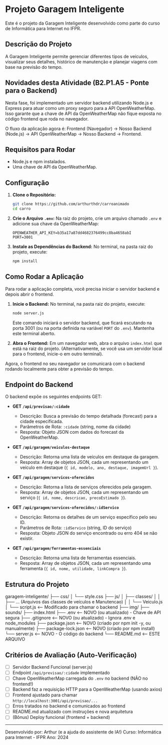 # Projeto Garagem Inteligente

Este é o projeto da Garagem Inteligente desenvolvido como parte do curso de Informática para Internet no IFPR.

## Descrição do Projeto

A Garagem Inteligente permite gerenciar diferentes tipos de veículos, visualizar seus detalhes, histórico de manutenção e planejar viagens com base na previsão do tempo.

## Novidades desta Atividade (B2.P1.A5 - Ponte para o Backend)

Nesta fase, foi implementado um servidor backend utilizando Node.js e Express para atuar como um proxy seguro para a API OpenWeatherMap. Isso garante que a chave de API da OpenWeatherMap não fique exposta no código frontend que roda no navegador.

O fluxo da aplicação agora é: Frontend (Navegador) -> Nosso Backend (Node.js) -> API OpenWeatherMap -> Nosso Backend -> Frontend.

## Requisitos para Rodar

*   Node.js e npm instalados.
*   Uma chave de API da OpenWeatherMap.

## Configuração

1.  **Clone o Repositório:**
    ```bash
    git clone https://github.com/arthurthdr/carroanimado
    cd carro
    ```

2.  **Crie o Arquivo `.env`:** Na raiz do projeto, crie um arquivo chamado `.env` e adicione sua chave da OpenWeatherMap:
    ```dotenv
    OPENWEATHER_API_KEY=b35a17a87dd4682376499cc8ba4658abI
    PORT=3001
    ```

3.  **Instale as Dependências do Backend:** No terminal, na pasta raiz do projeto, execute:
    ```bash
    npm install
    ```

## Como Rodar a Aplicação

Para rodar a aplicação completa, você precisa iniciar o servidor backend e depois abrir o frontend.

1.  **Inicie o Backend:** No terminal, na pasta raiz do projeto, execute:
    ```bash
    node server.js
    ```
    Este comando iniciará o servidor backend, que ficará escutando na porta 3001 (ou na porta definida na variável `PORT` do `.env`). Mantenha este terminal aberto.

2.  **Abra o Frontend:** Em um navegador web, abra o arquivo `index.html` que está na raiz do projeto. (Alternativamente, se você usa um servidor local para o frontend, inicie-o em outro terminal).

Agora, o frontend no seu navegador se comunicará com o backend rodando localmente para obter a previsão do tempo.

## Endpoint do Backend

O backend expõe os seguintes endpoints GET:

*   **GET `/api/previsao/:cidade`**
    *   Descrição: Busca a previsão do tempo detalhada (forecast) para a cidade especificada.
    *   Parâmetros de Rota: `:cidade` (string, nome da cidade)
    *   Resposta: Objeto JSON com dados do forecast da OpenWeatherMap.

*   **GET `/api/garagem/veiculos-destaque`**
    *   Descrição: Retorna uma lista de veículos em destaque da garagem.
    *   Resposta: Array de objetos JSON, cada um representando um veículo em destaque (`{ id, modelo, ano, destaque, imagemUrl }`).

*   **GET `/api/garagem/servicos-oferecidos`**
    *   Descrição: Retorna a lista de serviços oferecidos pela garagem.
    *   Resposta: Array de objetos JSON, cada um representando um serviço (`{ id, nome, descricao, precoEstimado }`).

*   **GET `/api/garagem/servicos-oferecidos/:idServico`**
    *   Descrição: Retorna os detalhes de um serviço específico pelo seu ID.
    *   Parâmetros de Rota: `:idServico` (string, ID do serviço)
    *   Resposta: Objeto JSON do serviço encontrado ou erro 404 se não existir.

*   **GET `/api/garagem/ferramentas-essenciais`**
    *   Descrição: Retorna uma lista de ferramentas essenciais.
    *   Resposta: Array de objetos JSON, cada um representando uma ferramenta (`{ id, nome, utilidade, linkCompra }`).

## Estrutura do Projeto
garagem-inteligente/
├── css/
│ └── style.css
├── js/
│ ├── classes/
│ │ ├── ... (Arquivos das classes de veículos e Manutencao)
│ │ └── Veiculo.js
│ └── script.js <-- Modificado para chamar o backend
├── img/
├── sounds/
├── index.html
├── .env <-- NOVO (ou atualizado) - Chave de API segura
├── .gitignore <-- NOVO (ou atualizado) - Ignora .env e node_modules
├── package.json <-- NOVO (criado por npm init -y, ou manualmente)
├── package-lock.json <-- NOVO (criado por npm install)
└── server.js <-- NOVO - O código do backend
└── README.md <-- ESTE ARQUIVO

## Critérios de Avaliação (Auto-Verificação)

*   [ ] Servidor Backend Funcional (server.js)
*   [ ] Endpoint `/api/previsao/:cidade` implementado
*   [ ] Chave OpenWeatherMap carregada do `.env` no backend (NÃO no frontend!)
*   [ ] Backend faz a requisição HTTP para a OpenWeatherMap (usando axios)
*   [ ] Frontend ajustado para chamar `http://localhost:3001/api/previsao/...`
*   [ ] Erros tratados no backend e comunicados ao frontend
*   [ ] README.md atualizado com instruções e nova arquitetura
*   [ ] (Bônus) Deploy funcional (frontend + backend)

---
Desenvolvido por: Arthur (e a ajuda do assistente de IA!)
Curso: Informática para Internet - IFPR
Ano: 2024